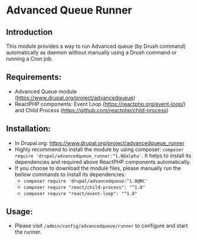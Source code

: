 # Advanced Queue Runner

## Introduction

This module provides a way to run Advanced queue (by Drush command) automatically as daemon without manually using a Drush command or running a Cron job.

## Requirements:

* Advanced Queue module (https://www.drupal.org/project/advancedqueue)
* ReactPHP components: Event Loop (https://reactphp.org/event-loop/) and Child Process (https://github.com/reactphp/child-process)

## Installation:

* In Drupal.org: https://www.drupal.org/project/advancedqueue_runner
* Highly recommend to install the module by using composer: `composer require 'drupal/advancedqueue_runner:^1.0@alpha'`. It helps to install its dependencies and required above ReactPHP components automatically.
* If you choose to download the module files, please manually run the bellow commands to install its dependencies:
  * `composer require 'drupal/advancedqueue:^1.0@RC'`
  * `composer require "react/child-process": "^1.0"`
  * `composer require "react/event-loop": "^1.0"`


## Usage:

* Please visit `/admin/config/advancedqueue/runner` to configure and start the runner.

